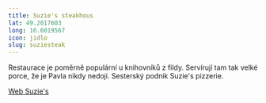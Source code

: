 ```yaml
---
title: Suzie's steakhous
lat: 49.2017603
long: 16.6019567
icon: jidlo
slug: suziesteak 
---
```

Restaurace je poměrně populární u knihovníků z fildy. Servírují tam tak velké porce, že je Pavla nikdy nedojí. Sesterský podnik Suzie's pizzerie.

[Web Suzie's](http://www.suzies.cz/)
